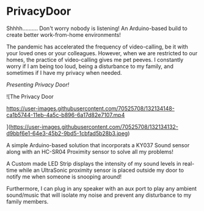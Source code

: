 # PrivacyDoor
Shhhh.......... Don't worry nobody is listening! 
An Arduino-based build to create better work-from-home environments!

The pandemic has accelerated the frequency of video-calling, be it with your loved ones or your colleagues. However, when we are restricted to our homes, the practice of video-calling gives me pet peeves. 
I constantly worry if I am being too loud, being a disturbance to my family, and sometimes if I have my privacy when needed.

 *Presenting Privacy Door!*
 
![The Privacy Door

https://user-images.githubusercontent.com/70525708/132134148-ca1b5744-11eb-4a5c-b896-6a17d82e7107.mp4

](https://user-images.githubusercontent.com/70525708/132134132-d9bbf6e1-64e3-45b2-9bd5-1cbfad5b28b3.jpeg)


A simple Arduino-based solution that incorporats a KY037 Sound sensor along with an HC-SR04 Proximity sensor to solve all my problems!

A Custom made LED Strip displays the intensity of my sound levels in real-time while an UltraSonic proximity sensor is placed outside my door to notify me when someone is snooping around!

Furthermore, I can plug in any speaker with an aux port to play any ambient sound/music that will isolate my noise and prevent any disturbance to my family members.
